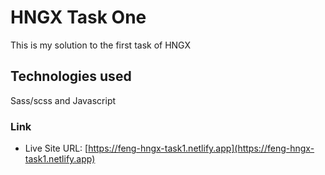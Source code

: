 # HNGX Task One

This is my solution to the first task of HNGX

## Technologies used

Sass/scss and Javascript

### Link

- Live Site URL: [https://feng-hngx-task1.netlify.app](https://feng-hngx-task1.netlify.app)
